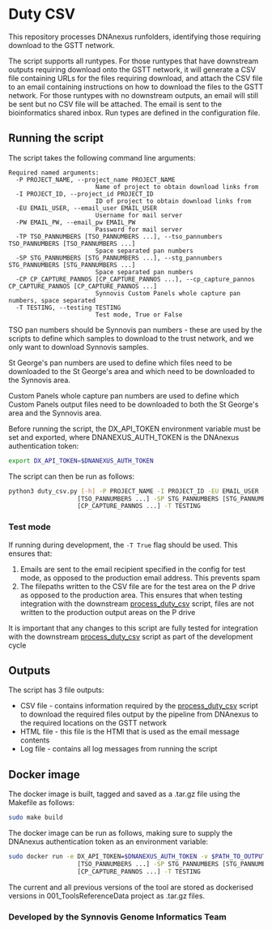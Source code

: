 # Duty CSV

This repository processes DNAnexus runfolders, identifying those requiring download to the GSTT network.

The script supports all runtypes. For those runtypes that have downstream outputs requiring download onto the GSTT network, it will generate a CSV file containing URLs for the files requiring download, and attach the CSV file to an email containing instructions on how to download the files to the GSTT network. For those runtypes with no downstream outputs, an email will still be sent but no CSV file will be attached. The email is sent to the bioinformatics shared inbox. Run types are defined in the configuration file.

## Running the script

The script takes the following command line arguments:

```
Required named arguments:
  -P PROJECT_NAME, --project_name PROJECT_NAME
                        Name of project to obtain download links from
  -I PROJECT_ID, --project_id PROJECT_ID
                        ID of project to obtain download links from
  -EU EMAIL_USER, --email_user EMAIL_USER
                        Username for mail server
  -PW EMAIL_PW, --email_pw EMAIL_PW
                        Password for mail server
  -TP TSO_PANNUMBERS [TSO_PANNUMBERS ...], --tso_pannumbers TSO_PANNUMBERS [TSO_PANNUMBERS ...]
                        Space separated pan numbers
  -SP STG_PANNUMBERS [STG_PANNUMBERS ...], --stg_pannumbers STG_PANNUMBERS [STG_PANNUMBERS ...]
                        Space separated pan numbers
  -CP CP_CAPTURE_PANNOS [CP_CAPTURE_PANNOS ...], --cp_capture_pannos CP_CAPTURE_PANNOS [CP_CAPTURE_PANNOS ...]
                        Synnovis Custom Panels whole capture pan numbers, space separated
  -T TESTING, --testing TESTING
                        Test mode, True or False
```

TSO pan numbers should be Synnovis pan numbers - these are used by the scripts to define which samples to download to the trust network, and we only want to download Synnovis samples.

St George's pan numbers are used to define which files need to be downloaded to the St George's area and which need to be downloaded to the Synnovis area.

Custom Panels whole capture pan numbers are used to define which Custom Panels output files need to be downloaded to both the St George's area and the Synnovis area.

Before running the script, the DX_API_TOKEN environment variable must be set and exported, where DNANEXUS_AUTH_TOKEN is the DNAnexus authentication token:

```bash
export DX_API_TOKEN=$DNANEXUS_AUTH_TOKEN
```

The script can then be run as follows:

```bash
python3 duty_csv.py [-h] -P PROJECT_NAME -I PROJECT_ID -EU EMAIL_USER -PW EMAIL_PW -TP TSO_PANNUMBERS
                   [TSO_PANNUMBERS ...] -SP STG_PANNUMBERS [STG_PANNUMBERS ...] -CP CP_CAPTURE_PANNOS
                   [CP_CAPTURE_PANNOS ...] -T TESTING
```

### Test mode

If running during development, the `-T True` flag should be used. This ensures that:
1. Emails are sent to the email recipient specified in the config for test mode, as opposed to the production email address. This prevents spam
2. The filepaths written to the CSV file are for the test area on the P drive as opposed to the production area. This ensures that when testing integration with the downstream [process_duty_csv](https://github.com/moka-guys/Automate_Duty_Process_CSV) script, files are not written to the production output areas on the P drive

It is important that any changes to this script are fully tested for integration with the downstream [process_duty_csv](https://github.com/moka-guys/Automate_Duty_Process_CSV) script as part of the development cycle

## Outputs

The script has 3 file outputs:
* CSV file - contains information required by the [process_duty_csv](https://github.com/moka-guys/Automate_Duty_Process_CSV) script to download the required files output by the pipeline from DNAnexus to the required locations on the GSTT network
* HTML file - this file is the HTMl that is used as the email message contents
* Log file - contains all log messages from running the script

## Docker image

The docker image is built, tagged and saved as a .tar.gz file using the Makefile as follows:

```bash
sudo make build
```

The docker image can be run as follows, making sure to supply the DNAnexus authentication token as an environment variable:

```bash
sudo docker run -e DX_API_TOKEN=$DNANEXUS_AUTH_TOKEN -v $PATH_TO_OUTPUTS:/outputs seglh/duty_csv:$TAG [-h] -P PROJECT_NAME -I PROJECT_ID -EU EMAIL_USER -PW EMAIL_PW -TP TSO_PANNUMBERS
                   [TSO_PANNUMBERS ...] -SP STG_PANNUMBERS [STG_PANNUMBERS ...] -CP CP_CAPTURE_PANNOS
                   [CP_CAPTURE_PANNOS ...] -T TESTING
```

The current and all previous versions of the tool are stored as dockerised versions in 001_ToolsReferenceData project as .tar.gz files.

### Developed by the Synnovis Genome Informatics Team

